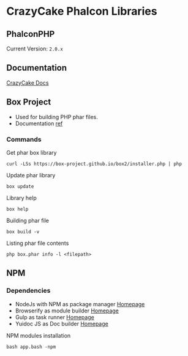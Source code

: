 CrazyCake Phalcon Libraries
===========================

## PhalconPHP

Current Version: `2.0.x`

## Documentation

[CrazyCake Docs](http://docs.crazycake.cl/)

## Box Project

- Used for building PHP phar files.
- Documentation [ref](http://box-project.org/)

### Commands
Get phar box library
```
curl -LSs https://box-project.github.io/box2/installer.php | php
```

Update phar library
```
box update
```

Library help
```
box help
```

Building phar file
```
box build -v
```

Listing phar file contents
```
php box.phar info -l <filepath>
```

## NPM

### Dependencies
+ NodeJs with NPM as package manager [Homepage](https://nodejs.org/)
+ Browserify as module builder [Homepage](http://browserify.org/)
+ Gulp as task runner [Homepage](http://gulpjs.com/)
+ Yuidoc JS as Doc builder [Homepage](http://yui.github.io/yuidoc/)

NPM modules installation

```
bash app.bash -npm
```
